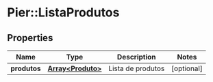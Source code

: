 # Pier::ListaProdutos

## Properties
Name | Type | Description | Notes
------------ | ------------- | ------------- | -------------
**produtos** | [**Array&lt;Produto&gt;**](Produto.md) | Lista de produtos | [optional] 



